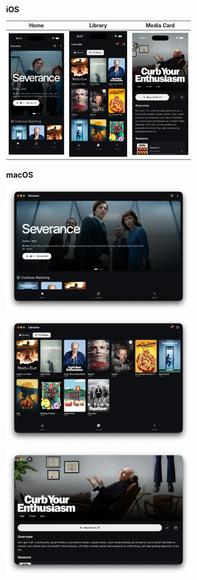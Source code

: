 ## iOS

| Home | Library | Media Card |
|------|---------|------------|
| ![iOS Home - Content discovery and recommendations](ios-home.png) | ![iOS Library - Media collection view](ios-library.png) | ![iOS Media Card - Playback controls](ios-media-card.png) |

## macOS

![macOS Home - Content discovery and recommendations](macos-home.png)

![macOS Library - Media collection view](macos-library.png)

![macOS Media Card - Playback controls](macos-media-card.png)

